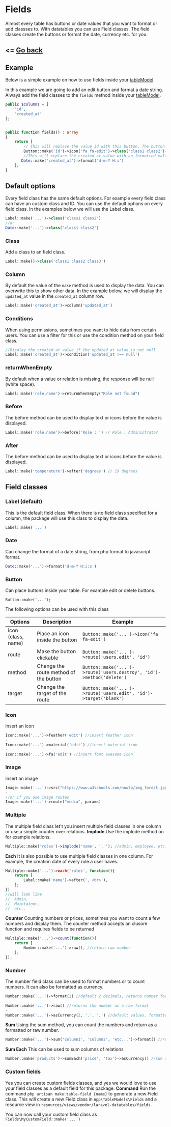 # Fields
Almost every table has buttons or date values that you want to format or add classses to. With datatables you can use Field classes. The field classes create the buttons or format the date, currency etc. for you.

<= [Go back](https://singlequote.github.io/Laravel-datatables/)
-------------------------------------------------------------------

## Example
Below is a simple example on how to use fields inside your [tableModel](https://singlequote.github.io/Laravel-datatables/table-models). 

In this example we are going to add an edit button and format a date string.
Always add the field classes to the `fields` method inside your [tableModel](https://singlequote.github.io/Laravel-datatables/table-models).
```php
public $columns = [
    'id',
    'created_at'
];


public function fields() : array
{
    return [
        // This will replace the value id with this button. The button will be clickable and has an icon and 2 classes
        Button::make('id')->icon("fa fa-edit")->class('class1 class2')->route('my-route.edit', 'id'),
        //This will replace the created_at value with an formatted value. The format will be day-month-year hour:minutes
       Date::make('created_at')->format('d-m-Y H:i')
    ];
}
```

## Default options
Every field class has the same default options. For example every field class can have an custom class and ID.
You can use the default options on every field class. In the examples below we will use the Label class.
```php
Label::make('...')->class('class1 class2')
//or
Date::make('...')->class('class1 class2')
```

### Class
Add a class to an field class. 
```php
Label::make()->class('class1 class2 class3')
```

### Column
By default the value of the `make` method is used to display the data. You can overwrite this to show other data.
In the example below, we will display the `updated_at` value in the `created_at` column row.
```php
Label::make('created_at')->column('updated_at')
```

### Conditions
When using permissions, sometimes you want to hide data from certain users. You can use a filter for this or use the condition method on your field class.
```php
//Display the created_at value if the updated_at value is not null
Label::make('created_at')->condition('updated_at !== null')
```

### returnWhenEmpty
By default when a value or relation is missing, the response will be null (white space).
```php
Label::make('role.name')->returnWhenEmpty("Role not found")
```

### Before
The before method can be used to display text or icons before the value is displayed.
```php
Label::make('role.name')->before('Role : ') // Role : Administrator
```

### After
The before method can be used to display text or icons before the value is displayed.
```php
Label::make('temperature')->after('degrees') // 19 degrees
```

## Field classes

### Label (default)
This is the default field class. When there is no field class specified for a column, the package will use this class to display the data.
```php
Label::make('...')
```

### Date
Can change the format of a date string, from php format to javascript format.
```php
Date::make('...')->format('d-m-Y H:i:s')
```

### Button
Can place buttons inside your table. For example edit or delete buttons.
```
Button::make('...');
```
The following options can be used with this class

|Options|Description|Example|
|---|---|---|
|icon (class, name)|Place an icon inside the button|`Button::make('...')->icon('fa fa-edit')`|
|route|Make the button clickable|`Button::make('...')->route('users.edit', 'id')`|
|method|Change the route method of the button|`Button::make('...')->route('users.destroy', 'id')->method('delete')`|
|target|Change the target of the route|`Button::make('...')->route('users.edit', 'id')->target('blank')`|

### Icon
Insert an icon
```php
Icon::make('...')->feather('edit') //insert feather icon
-
Icon::make('...')->material('edit') //insert material icon
-
Icon::make('...')->fa('edit') //insert font awesome icon
```

### Image
Insert an image
```php
Image::make('...')->src("https://www.w3schools.com/howto/img_forest.jpg")
- 
//or if you use image routes
Image::make('...')->route("media", params)
```

### Multiple
The multiple field class let't you insert multiple field classes in one column or use a simple counter over relations.
**Implode**
Use the implode method on for example relations.
```php
Multiple::make('roles')->implode('name', ', '); //admin, employee, etc..
```
**Each**
It is also possible to use multiple field classes in one column. For example, the creation date of every role a user haves.
```php
Multiple::make('...')->each('roles', function(){
    return [
        Label::make('name')->after(', <br>'),
    ];
})
//will look like
//  Admin,
//  Maintainer,
//  etc..
```
**Counter**
Counting numbers or prices, sometimes you want to count a few numbers and display them. The counter method accepts an clusore function and requires fields to be returned
```php
Multiple::make('...')->count(function(){
    return [
        Number::make('...')->raw(), //return raw number
    ];
});
 ```
 
### Number
The number field class can be used to format numbers or to count numbers. It can also be formatted as currency.
```php
Number::make('...')->format(2) //default 2 decimals, returns number formatted as 2 decimals
-
Number::make('...')->raw() //returns the number as a raw format
- 
Number::make('...')->asCurrency(2, '.', ',') //default values, formatted as currency
```

**Sum**
Using the sum method, you can count the numbers and return as a formatted or raw number.
```php
Number::make('...')->sum('column1', 'column2', 'etc...')->format() //return formatted number
```

**Sum Each**
This can be used to sum columns of relations
```php
Number::make('products')->sumEach('price', 'tax')->asCurrency() //sum all given columns of the relation products
```

### Custom fields
Yes you can create custom fields classes, and yes we would love to use your field classes as a default field for this package. 
**Command**
Run the command `php artisan make:table-field {name}` to generate a new Field class.
This will create a new Field class in `App\TableModels\Fields` and a resource view in `resources/views/vendor/laravel-datatables/fields`.

You can now call your custom field class as `Fields\MyCustomField::make('...')`











